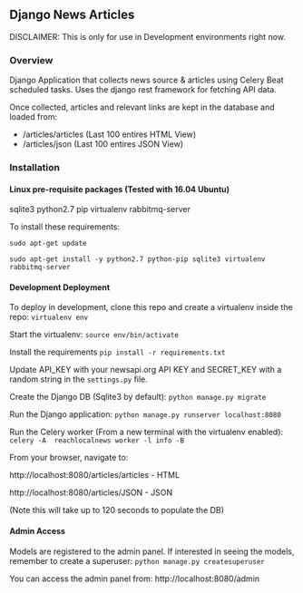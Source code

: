 ## Django News Articles

DISCLAIMER: This is only for use in Development environments right now.

### Overview
Django Application that collects news source & articles using Celery Beat scheduled tasks. Uses the django rest framework for fetching API data.

Once collected, articles and relevant links are kept in the database and loaded from:

 - /articles/articles (Last 100 entires HTML View)
 - /articles/json	(Last 100 entires JSON View)

### Installation

#### Linux pre-requisite packages (Tested with 16.04 Ubuntu)

sqlite3
python2.7
pip
virtualenv
rabbitmq-server

To install these requirements: 

`sudo apt-get update`

`sudo apt-get install -y python2.7 python-pip sqlite3 virtualenv rabbitmq-server`

#### Development Deployment

To deploy in development, clone this repo and create a virtualenv inside the repo: `virtualenv env`

Start the virtualenv: `source env/bin/activate`

Install the requirements `pip install -r requirements.txt`

Update API_KEY with your newsapi.org API KEY and SECRET_KEY with a random string in the `settings.py` file.  

Create the Django DB (Sqlite3 by default): `python manage.py migrate`

Run the Django application: `python manage.py runserver localhost:8080`

Run the Celery worker (From a new terminal with the virtualenv enabled): `celery -A  reachlocalnews worker -l info -B`

From your browser, navigate to: 

http://localhost:8080/articles/articles - HTML

http://localhost:8080/articles/JSON 	- JSON

(Note this will take up to 120 seconds to populate the DB)

#### Admin Access
Models are registered to the admin panel. If interested in seeing the models, remember to create a superuser: `python manage.py createsuperuser`

You can access the admin panel from: http://localhost:8080/admin
